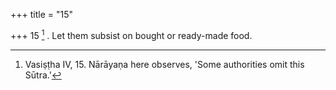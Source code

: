 +++
title = "15"

+++
15 [^9] . Let them subsist on bought or ready-made food.


[^9]:  Vasiṣṭha IV, 15. Nārāyaṇa here observes, 'Some authorities omit this Sūtra.'
